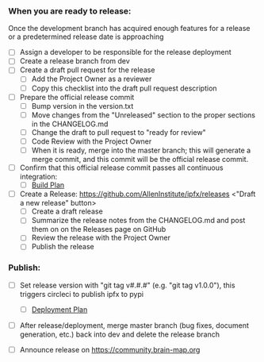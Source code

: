 ### When you are ready to release:
Once the development branch has acquired enough features for a release 
or a predetermined release date is approaching

- [ ] Assign a developer to be responsible for the release deployment
- [ ] Create a release branch from dev
- [ ] Create a draft pull request for the release
  - [ ] Add the Project Owner as a reviewer
  - [ ] Copy this checklist into the draft pull request description
- [ ] Prepare the official release commit
  - [ ] Bump version in the version.txt
  - [ ] Move changes from the "Unreleased" section to the proper sections in the CHANGELOG.md
  - [ ] Change the draft to pull request to "ready for review"
  - [ ] Code Review with the Project Owner
  - [ ] When it is ready, merge into the master branch; this will generate a merge commit, and this commit will be the official release commit.
- [ ] Confirm that this official release commit passes all continuous integration:
  - [ ] [Build Plan](http://bamboo.corp.alleninstitute.org/browse/IFR-AAG)
- [ ] Create a Release: https://github.com/AllenInstitute/ipfx/releases <"Draft a new release" button>
  - [ ] Create a draft release
  - [ ] Summarize the release notes from the CHANGELOG.md and post them on on the Releases page on GitHub 
  - [ ] Review the release with the Project Owner
  - [ ] Publish the release

### Publish:

- [ ] Set release version with "git tag v#.#.#" (e.g. "git tag v1.0.0"), this triggers circleci to publish ipfx to pypi
  - [ ] [Deployment Plan](http://bamboo.corp.alleninstitute.org/deploy/viewDeploymentProjectEnvironments.action?id=164855841)
- [ ] After release/deployment, merge master branch (bug fixes,  document generation, etc.) back into dev and delete the release branch
- [ ] Announce release on https://community.brain-map.org

